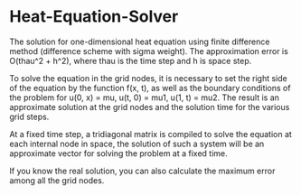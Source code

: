 # Heat-Equation-Solver
The solution for one-dimensional heat equation using finite difference method (difference scheme with sigma weight). The approximation error is O(thau^2 + h^2), where thau is the time step and h is space step.

To solve the equation in the grid nodes, it is necessary to set the right side of the equation by the function f(x, t), as well as the boundary conditions of the problem for u(0, x) = mu, u(t, 0) = mu1, u(1, t) = mu2. The result is an approximate solution at the grid nodes and the solution time for the various grid steps.

At a fixed time step, a tridiagonal matrix is compiled to solve the equation at each internal node in space, the solution of such a system will be an approximate vector for solving the problem at a fixed time.

If you know the real solution, you can also calculate the maximum error among all the grid nodes.
